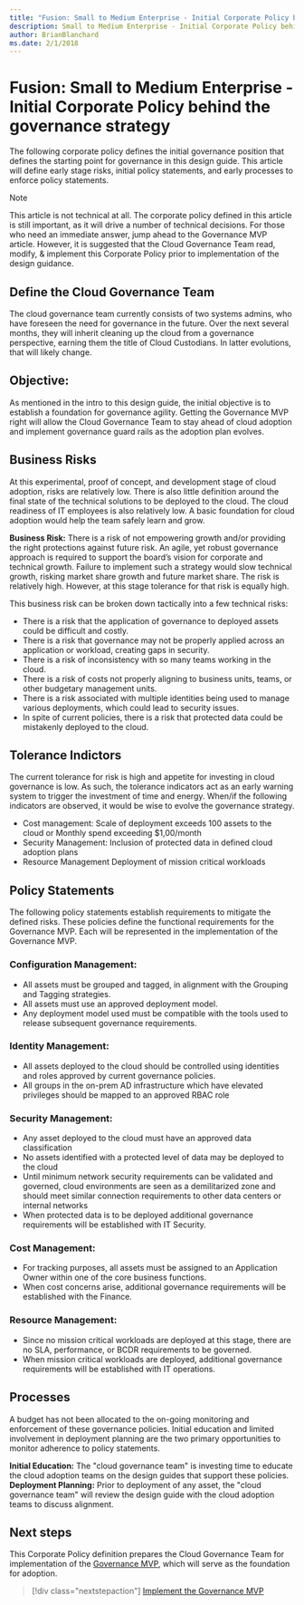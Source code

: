 ```yaml
---
title: "Fusion: Small to Medium Enterprise - Initial Corporate Policy behind the governance strategy"
description: Small to Medium Enterprise - Initial Corporate Policy behind the governance strategy
author: BrianBlanchard
ms.date: 2/1/2018
---
```


# Fusion: Small to Medium Enterprise - Initial Corporate Policy behind the governance strategy

The following corporate policy defines the initial governance position that defines the starting point for governance in this design guide. This article will define early stage risks, initial policy statements, and early processes to enforce policy statements.

> [!NOTE]
> This article is not technical at all. The corporate policy defined in this article is still important, as it will drive a number of technical decisions. For those who need an immediate answer, jump ahead to the Governance MVP article. However, it is suggested that the Cloud Governance Team read, modify, & implement this Corporate Policy prior to implementation of the design guidance.

## Define the Cloud Governance Team

The cloud governance team currently consists of two systems admins, who have foreseen the need for governance in the future. Over the next several months, they will inherit cleaning up the cloud from a governance perspective, earning them the title of Cloud Custodians. In latter evolutions, that will likely change.

## Objective:

As mentioned in the intro to this design guide, the initial objective is to establish a foundation for governance agility. Getting the Governance MVP right will allow the Cloud Governance Team to stay ahead of cloud adoption and implement governance guard rails as the adoption plan evolves.

## Business Risks

At this experimental, proof of concept, and development stage of cloud adoption, risks are relatively low. There is also little definition around the final state of the technical solutions to be deployed to the cloud. The cloud readiness of IT employees is also relatively low. A basic foundation for cloud adoption would help the team safely learn and grow. 

**Business Risk:** There is a risk of not empowering growth and/or providing the right protections against future risk. 
An agile, yet robust governance approach is required to support the board’s vision for corporate and technical growth. Failure to implement such a strategy would slow technical growth, risking market share growth and future market share. The risk is relatively high. However, at this stage tolerance for that risk is equally high.

This business risk can be broken down tactically into a few technical risks:

* There is a risk that the application of governance to deployed assets could be difficult and costly.
* There is a risk that governance may not be properly applied across an application or workload, creating gaps in security.
* There is a risk of inconsistency with so many teams working in the cloud.
* There is a risk of costs not properly aligning to business units, teams, or other budgetary management units.
* There is a risk associated with multiple identities being used to manage various deployments, which could lead to security issues.
* In spite of current policies, there is a risk that protected data could be mistakenly deployed to the cloud.

## Tolerance Indictors

The current tolerance for risk is high and appetite for investing in cloud governance is low. As such, the tolerance indicators act as an early warning system to trigger the investment of time and energy. When/if the following indicators are observed, it would be wise to evolve the governance strategy.

* Cost management: Scale of deployment exceeds 100 assets to the cloud or Monthly spend exceeding $1,00/month
* Security Management: Inclusion of protected data in defined cloud adoption plans
* Resource Management Deployment of mission critical workloads

## Policy Statements

The following policy statements establish requirements to mitigate the defined risks. These policies define the functional requirements for the Governance MVP. Each will be represented in the implementation of the Governance MVP.

### Configuration Management: 

* All assets must be grouped and tagged, in alignment with the Grouping and Tagging strategies.
* All assets must use an approved deployment model.
* Any deployment model used must be compatible with the tools used to release subsequent governance requirements.

### Identity Management: 

* All assets deployed to the cloud should be controlled using identities and roles approved by current governance policies.
* All groups in the on-prem AD infrastructure which have elevated privileges should be mapped to an approved RBAC role

### Security Management: 

* Any asset deployed to the cloud must have an approved data classification
* No assets identified with a protected level of data may be deployed to the cloud
* Until minimum network security requirements can be validated and governed, cloud environments are seen as a demilitarized zone and should meet similar connection requirements to other data centers or internal networks
* When protected data is to be deployed additional governance requirements will be established with IT Security.

### Cost Management: 

* For tracking purposes, all assets must be assigned to an Application Owner within one of the core business functions.
* When cost concerns arise, additional governance requirements will be established with the Finance.

### Resource Management: 

* Since no mission critical workloads are deployed at this stage, there are no SLA, performance, or BCDR requirements to be governed.
* When mission critical workloads are deployed, additional governance requirements will be established with IT operations.

## Processes
A budget has not been allocated to the on-going monitoring and enforcement of these governance policies. Initial education and limited involvement in deployment planning are the two primary opportunities to monitor adherence to policy statements.

**Initial Education:** The "cloud governance team" is investing time to educate the cloud adoption teams on the design guides that support these policies.
**Deployment Planning:** Prior to deployment of any asset, the "cloud governance team" will review the design guide with the cloud adoption teams to discuss alignment.

## Next steps

This Corporate Policy definition prepares the Cloud Governance Team for implementation of the [Governance MVP](./governance-mvp.md), which will serve as the foundation for adoption.

> [!div class="nextstepaction"]
> [Implement the Governance MVP](./governance-mvp.md)